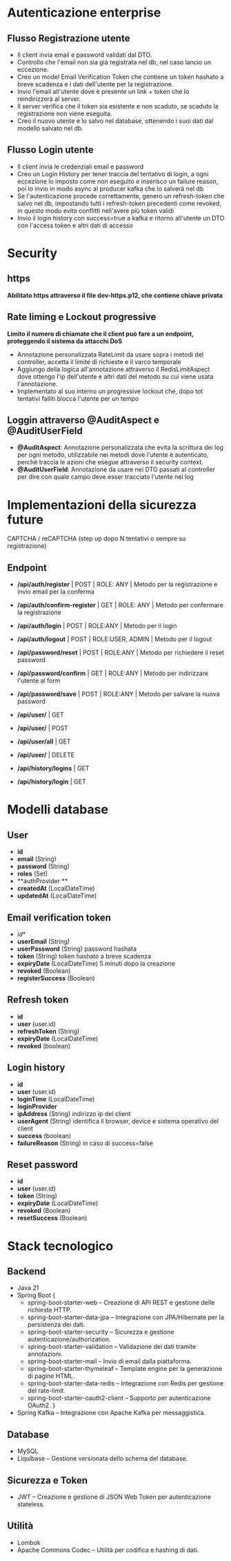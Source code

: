 # Autenticazione enterprise

## Flusso Registrazione utente
-  Il client invia email e password validati dal DTO.
-  Controllo che l'email non sia già registrata nel db, nel caso lancio un eccezione.
-  Creo un model Email Verification Token che contiene un token hashato a breve scadenza e i dati dell'utente per la registrazione.
-  Invio l'email all'utente dove è presente un link + token che lo reindirizzerà al server.
-  Il server verifica che il token sia esistente e non scaduto, se scaduto la registrazione non viene eseguita.
-  Creo il nuovo utente e lo salvo nel database, ottenendo i suoi dati dal modello salvato nel db.

## Flusso Login utente
- Il client invia le credenziali email e password
- Creo un Login History per tener traccia del tentativo di login, a ogni eccezione lo imposto come non eseguito e 
  inserisco un failure reason, poi lo invio in modo async al producer kafka che lo salverà nel db
- Se l'autenticazione procede correttamente, genero un refresh-token che salvo nel db, impostando tutti i refresh-token precedenti come revoked,
  in questo modo evito conflitti nell'avere più token validi
- Invio il login history con success=true a kafka e ritorno all'utente un DTO con l'access token e altri dati di accesso


# Security 

## https
**Abilitato https attraverso il file dev-https.p12, che contiene chiave privata**

## Rate liming e Lockout progressive
**Limito il numero di chiamate che il client può fare a un endpoint, proteggendo il sistema da attacchi DoS**
- Annotazione personalizzata RateLimit da usare sopra i metodi del controller, accetta il limite di richieste e il varco temporale
- Aggiungo della logica all'annotazione attraverso il RedisLimitAspect dove ottengo l'ip dell'utente e altri dati del metodo su cui 
    viene usata l'annotazione.
- Implementato al suo interno un progressive lockout che, dopo tot tentativi falliti blocca l'utente per un tempo

## Loggin attraverso @AuditAspect e @AuditUserField
- **@AuditAspect**: Annotazione personalizzata che evita la scrittura dei log per ogni metodo, utilizzabile nei metodi dove l'utente è autenticato,
                      perchè traccia le azioni che esegue attraverso il security context.
- **@AuditUserField**: Annotazione da usare nei DTO passati al controller per dire con quale campo deve esser tracciato l'utente nel log


# Implementazioni della sicurezza future
CAPTCHA / reCAPTCHA (step up dopo N tentativi o sempre su registrazione)

## Endpoint

- **/api/auth/register** | POST | ROLE: ANY | Metodo per la registrazione e invio email per la conferma
- **/api/auth/confirm-register** | GET | ROLE: ANY | Metodo per confermare la registrazione
- **/api/auth/login** | POST | ROLE:ANY | Metodo per il login
- **/api/auth/logout** | POST | ROLE:USER, ADMIN | Metodo per il logout

- **/api/password/reset** | POST | ROLE:ANY | Metodo per richiedere il reset password
- **/api/password/confirm** | GET | ROLE:ANY | Metodo per indirizzare l'utente al form 
- **/api/password/save** | POST | ROLE:ANY | Metodo per salvare la nuova password

- **/api/user/** | GET
- **/api/user/** | POST
- **/api/user/all** | GET
- **/api/user/** | DELETE

- **/api/history/logins** | GET
- **/api/history/login** | GET

# Modelli database

## User
- **id**
- **email** (String)
- **password** (String)
- **roles** (Set)
- **authProvider **
- **createdAt** (LocalDateTime)
- **updatedAt** (LocalDateTime)

## Email verification token
- *id**
- **userEmail** (String) 
- **userPassword** (String) password hashata 
- **token** (String) token hashato a breve scadenza
- **expiryDate** (LocalDateTime) 5 minuti dopo la creazione
- **revoked** (Boolean) 
- **registerSuccess** (Boolean) 

## Refresh token
- **id**
- **user** (user.id)
- **refreshToken** (String)
- **expiryDate** (LocalDateTime)
- **revoked** (boolean)

## Login history
- **id**
- **user** (user.id)
- **loginTime** (LocalDateTime)
- **loginProvider**
- **ipAddress** (String) indirizzo ip del client
- **userAgent** (String) identifica il browser, device e sistema operativo del client
- **success** (boolean)
- **failureReason** (String) in caso di success=false

## Reset password
- **id**
- **user** (user.id)
- **token** (String)
- **expiryDate** (LocalDateTime)
- **revoked** (Boolean)
- **resetSuccess** (Boolean)

# Stack tecnologico

## Backend
- Java 21
- Spring Boot {
    - spring-boot-starter-web – Creazione di API REST e gestione delle richieste HTTP.
    - spring-boot-starter-data-jpa – Integrazione con JPA/Hibernate per la persistenza dei dati.
    - spring-boot-starter-security – Sicurezza e gestione autenticazione/authorization.
    - spring-boot-starter-validation – Validazione dei dati tramite annotazioni.
    - spring-boot-starter-mail – Invio di email dalla piattaforma.
    - spring-boot-starter-thymeleaf – Template engine per la generazione di pagine HTML.
    - spring-boot-starter-data-redis – Integrazione con Redis per gestione del rate-limit.
    - spring-boot-starter-oauth2-client – Supporto per autenticazione OAuth2.
  }
- Spring Kafka – Integrazione con Apache Kafka per messaggistica.

## Database
- MySQL
- Liquibase – Gestione versionata dello schema del database.

## Sicurezza e Token
- JWT – Creazione e gestione di JSON Web Token per autenticazione stateless.

## Utilità
- Lombok 
- Apache Commons Codec – Utilità per codifica e hashing di dati.